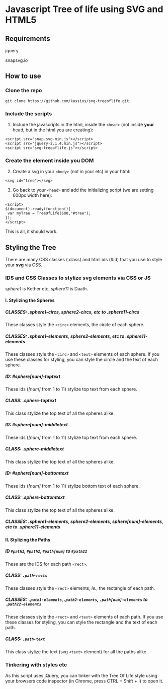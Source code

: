 # Javascript Tree of life using SVG and HTML5

## Requirements

jquery

snapsvg.io

## How to use

### Clone the repo

```
git clone https://github.com/kassius/svg-treeoflife.git
```

### Include the scripts

1. Include the javascripts in the html, inside the `<head>` (not inside **your** head, but in the html you are creating):

 ```
 <script src="snap.svg-min.js"></script>
 <script src="jquery-2.1.4.min.js"></script>
 <script src="svg-treeoflife.js"></script>
 ```

### Create the element inside you DOM

2. Create a svg in your `<body>` (not in your etc) in your html:

 `<svg id="tree"></svg>`
 
3. Go back to your `<head>` and add the initializing script (we are setting 600px width here):

 ```
 <script>    
 $(document).ready(function(){
  var myTree = TreeOfLife(600,"#tree");
 });
 </script>
 ```

This is all, it should work.

## Styling the Tree

There are many CSS classes (.class) and html ids (#id) that you use to style your **svg** via CSS.

### IDS and CSS Classes to stylize svg elements via CSS or JS

*sphere1* is Kether etc, *sphere11* is Daath.

#### I. Stylizing the Spheres

##### CLASSES: **.sphere1-circs**, **sphere2-circs**, etc to **.sphere11-circs**

These classes style the `<circ>` elements, the circle of each sphere.

##### CLASSES: **.sphere1-elements**, **sphere2-elements**, etc to **.sphere11-elements**

These classes style the `<circ>` and `<text>` elements of each sphere. If you use these classes for styling, you can style the circle and the text of each sphere.

##### ID: #sphere[num]-toptext

These ids (*[num]* from 1 to 11) stylize top text from each sphere.

##### CLASS: .sphere-toptext

This class stylize the top text of all the spheres alike.

##### ID: #sphere[num]-middletext

These ids (*[num]* from 1 to 11) stylize top text from each sphere.

##### CLASS: .sphere-middletext

This class stylize the top text of all the spheres alike.

##### ID: #sphere[num]-bottomtext

These ids (*[num]* from 1 to 11) stylize bottom text of each sphere.

##### CLASS: .sphere-bottomtext

This class stylize the top text of all the spheres alike.

##### CLASSES: **.sphere1-elements**, **sphere2-elements**, **sphere[num]-elements**, etc to **.sphere11-elements**

#### II. Stylizing the Paths

##### ID `#path1`, `#path2`, `#path[num]` to `#path22`

These are the IDS for each path `<rect>`.

##### CLASS: `.path-rects`

These classes style the `<rect>` elements, *ie.*, the rectangle of each path.

##### CLASSES: `.path1-elements`,`.path2-elements`, `.path[num]-elements` to `.path22-elements`

These classes style the `<rect>` and `<text>` elements of each path. If you use these classes for styling, you can style the rectangle and the text of each path.

##### CLASS: `.path-text`

This class stylize the text (svg `<text>` element) for all the paths alike.

### Tinkering with styles etc

As this script uses jQuery, you can tinker with the Tree Of Life style using your browsers code inspector (in Chrome, press CTRL + Shift + I) to open it.